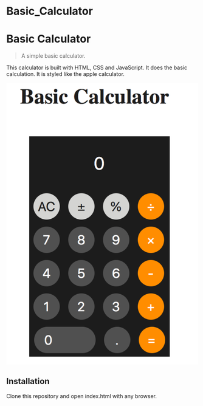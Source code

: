 # Basic_Calculator
# Basic Calculator
> A simple basic calculator.

This calculator is built with HTML, CSS and JavaScript. It does the basic calculation. It is styled like the apple calculator.

![](sample.png)

## Installation

Clone this repository and open index.html with any browser.
